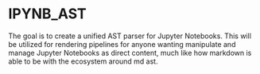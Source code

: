 # IPYNB_AST

The goal is to create a unified AST parser for Jupyter Notebooks. This will be utilized for rendering pipelines for anyone wanting manipulate and manage Jupyter Notebooks as direct content, much like how markdown is able to be with the ecosystem around md ast.

